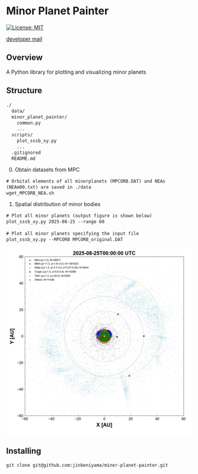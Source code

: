 # Minor Planet Painter 
[![License: MIT](https://img.shields.io/badge/License-MIT-yellow.svg)](https://opensource.org/licenses/MIT)

[developer mail](mailto:jbeniyama@oca.eu)

## Overview
A Python library for plotting and visualizing minor planets


## Structure
```
./
  data/
  minor_planet_painter/
    common.py
    ...
  scripts/
    plot_sssb_xy.py
    ...
  .gitignored
  README.md
```

0. Obtain datasets from MPC
``` 
# Orbital elements of all minorplanets (MPCORB.DAT) and NEAs (NEAm00.txt) are saved in ./data
wget_MPCORB_NEA.sh
```

1. Spatial distribution of minor bodies
```
# Plot all minor planets (output figure is shown below)
plot_sssb_xy.py 2025-08-25 --range 60

# Plot all minor planets specifying the input file
plot_sssb_xy.py --MPCORB MPCORB_original.DAT
```

![Spatial distribution of minor bodies](fig/MPCORB_20250825.jpg)


## Installing
```
git clone git@github.com:jinbeniyama/minor-planet-painter.git
```
